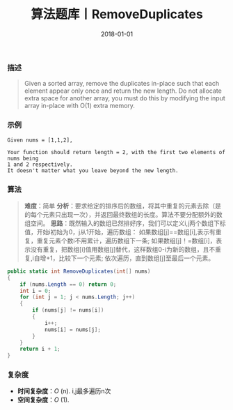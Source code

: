 ﻿---
title: 算法题库丨RemoveDuplicates
tags:
  - 算法
  - 编程技巧
categories: 计算机基础
date: 2018-01-01
---
### 描述
>Given a sorted array, remove the duplicates in-place such that each element appear only once and return the new length.
Do not allocate extra space for another array, you must do this by modifying the input array in-place with O(1) extra memory.

### 示例
 ```
Given nums = [1,1,2],
	
Your function should return length = 2, with the first two elements of nums being 
1 and 2 respectively.
It doesn't matter what you leave beyond the new length.
 ```
<!-- more -->
### 算法
>**难度**：简单
**分析**：要求给定的排序后的数组，将其中重复的元素去除（是的每个元素只出现一次），并返回最终数组的长度。算法不要分配额外的数组空间。
**思路**：既然输入的数组已然排好序，我们可以定义i,j两个数组下标值，开始i初始为0，j从1开始，遍历数组：
如果数组[j]==数组[i],表示有重复，重复元素个数i不用累计，遍历数组下一条;
如果数组[j]！=数组[i]，表示没有重复，把数组[i]值用数组[j]替代，这样数组0-i为新的数组，且不重复,i自增+1，比较下一个元素;
依次遍历，直到数组[j]至最后一个元素。

```csharp
public static int RemoveDuplicates(int[] nums)
{                                             
    if (nums.Length == 0) return 0;           
    int i = 0;                                
    for (int j = 1; j < nums.Length; j++)     
    {                                         
        if (nums[j] != nums[i])               
        {                                     
            i++;                              
            nums[i] = nums[j];                
        }                                     
    }                                         
    return i + 1;                             
}                                             
 ```
### 复杂度
- **时间复杂度**：*O* (n). i,j最多遍历n次
- **空间复杂度**：*O* (1).



